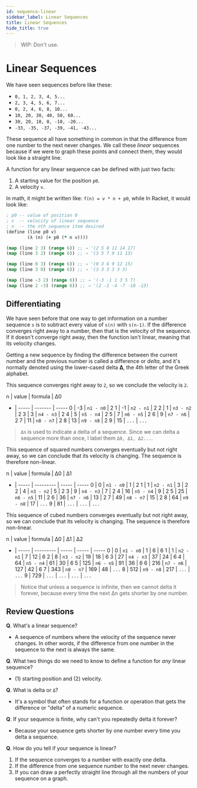 ```yaml
---
id: sequence-linear
sidebar_label: Linear Sequences
title: Linear Sequences
hide_title: true
---
```


> WIP: Don't use.

# Linear Sequences

We have seen sequences before like these:

* `0, 1, 2, 3, 4, 5...`
* `2, 3, 4, 5, 6, 7...`
* `0, 2, 4, 6, 8, 10...`
* `10, 20, 30, 40, 50, 60...`
* `30, 20, 10, 0, -10, -20...`
* `-33, -35, -37, -39, -41, -43...`

These sequence all have something in common in that the difference from one
number to the next never changes. We call these *linear* sequences because if we
were to graph these points and connect them, they would look like a straight
line.

A function for any linear sequence can be defined with just two facts:
   1. A starting value for the position `p0`.
   2. A velocity `v`.

In math, it might be written like: `f(n) = v * n + p0`, while In Racket, it 
would look like:

``` Clojure
; p0 -- value of position 0
; v  -- velocity of linear sequence
; n  -- the nth sequence item desired
(define (line p0 v)
        (λ (n) (+ p0 (* n v))))

(map (line 2 3) (range 6)) ;; → '(2 5 8 11 14 17)
(map (line 3 2) (range 6)) ;; → '(3 5 7 9 11 13)

(map (line 0 3) (range 6)) ;; → '(0 3 6 9 12 15)
(map (line 3 0) (range 6)) ;; → '(3 3 3 3 3 3)

(map (line -3 2) (range 6)) ;; → '(-3 -1 1 3 5 7)
(map (line 2 -3) (range 6)) ;; → '(2 -1 -4 -7 -10 -13)
```

## Differentiating

We have seen before that one way to get information on a number sequence `s` is 
to subtract every value of `s(n)` with `s(n-1)`. If the difference converges 
right away to a number, then that is the velocity of the sequence. If it doesn't 
converge right away, then the function isn't linear, meaning that its velocity 
changes.

Getting a new sequence by finding the difference between the current number and
the previous number is called a difference or _delta_, and it's normally denoted
using the lower-cased delta **Δ**, the 4th letter of the Greek alphabet.

This sequence converges right away to `2`, so we conclude the velocity is `2`.

n | value | formula   | Δ0
- | ----- | -------   | -----
0 |  -3   | `n1 - n0` | 2
1 |  -1   | `n2 - n1` | 2
2 |   1   | `n3 - n2` | 2
3 |   3   | `n4 - n3` | 2
4 |   5   | `n5 - n4` | 2
5 |   7   | `n6 - n5` | 2
6 |   9   | `n7 - n6` | 2
7 |  11   | `n8 - n7` | 2
8 |  13   | `n9 - n8` | 2
9 |  15   | `...`     | `...`

> `Δn` is used to indicate a delta of a sequence. Since we can delta a sequence
> more than once, I label them `Δ0, Δ1, Δ2...`.

This sequence of squared numbers converges eventually but not right away, so we 
can conclude that its velocity is changing. The sequence is therefore 
non-linear.

n | value | formula   | Δ0    | Δ1
- | ----- | --------- | ----- | -----
0 |  0    | `n1 - n0` | 1     | 2
1 |  1    | `n2 - n1` | 3     | 2
2 |  4    | `n3 - n2` | 5     | 2
3 |  9    | `n4 - n3` | 7     | 2
4 |  16   | `n5 - n4` | 9     | 2
5 |  25   | `n6 - n5` | 11    | 2
6 |  36   | `n7 - n6` | 13    | 2
7 |  49   | `n8 - n7` | 15    | 2
8 |  64   | `n9 - n8` | 17    | `...`
9 |  81   | `...`     | `...` | `...`

This sequence of cubed numbers converges eventually but not right away, so we 
can conclude that its velocity is changing. The sequence is therefore 
non-linear.

n | value | formula   | Δ0    | Δ1    | Δ2
- | ----- | --------- | ----- | ----- | -----
0 |  0    | `n1 - n0` | 1     | 6     | 6
1 |  1    | `n2 - n1` | 7     | 12    | 6
2 |  8    | `n3 - n2` | 19    | 18    | 6
3 |  27   | `n4 - n3` | 37    | 24    | 6
4 |  64   | `n5 - n4` | 61    | 30    | 6
5 |  125  | `n6 - n5` | 91    | 36    | 6
6 |  216  | `n7 - n6` | 127   | 42    | 6
7 |  343  | `n8 - n7` | 169   | 48    | `...`
8 |  512  | `n9 - n8` | 217   | `...` | `...`
9 |  729  | `...`     | `...` | `...` | `...`

> Notice that unless a sequence is infinite, then we cannot delta it forever,
> because every time the next Δn gets shorter by one number.

## Review Questions

**Q**. What's a linear sequence?
- A sequence of numbers where the velocity of the sequence never changes. In 
  other words, if the difference from one number in the sequence to the next is 
  always the same.

**Q**. What two things do we need to know to define a function for _any_ linear sequence?
- (1) starting position and (2) velocity.

**Q**. What is delta or `Δ`?
- It's a symbol that often stands for a function or operation that gets the 
  difference or "delta" of a numeric sequence.

**Q**. If your sequence is finite, why can't you repeatedly delta it forever?
- Because your sequence gets shorter by one number every time you delta a sequence.

**Q**. How do you tell if your sequence is linear?
1. If the sequence converges to a number with exactly one delta.
2. If the difference from one sequence number to the next never changes.
3. If you can draw a perfectly straight line through all the numbers of your
   sequence on a graph.
